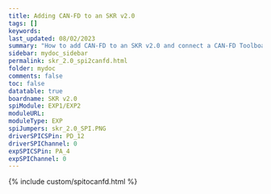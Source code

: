 ```yaml
---
title: Adding CAN-FD to an SKR v2.0
tags: []
keywords: 
last_updated: 08/02/2023
summary: "How to add CAN-FD to an SKR v2.0 and connect a CAN-FD Toolboard"
sidebar: mydoc_sidebar
permalink: skr_2.0_spi2canfd.html
folder: mydoc
comments: false
toc: false
datatable: true
boardname: SKR v2.0
spiModule: EXP1/EXP2
moduleURL: 
moduleType: EXP
spiJumpers: skr_2.0_SPI.PNG
driverSPICSPin: PD_12
driverSPIChannel: 0
expSPICSPin: PA_4
expSPIChannel: 0
---
```


{% include custom/spitocanfd.html %}
